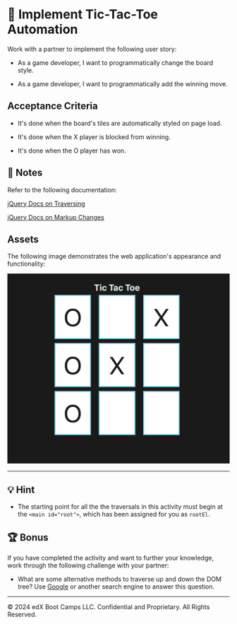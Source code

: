 # 📖 Implement Tic-Tac-Toe Automation

Work with a partner to implement the following user story:

* As a game developer, I want to programmatically change the board style.

* As a game developer, I want to programmatically add the winning move.

## Acceptance Criteria

* It's done when the board's tiles are automatically styled on page load.

* It's done when the X player is blocked from winning.

* It's done when the O player has won.

## 📝 Notes

Refer to the following documentation: 

[jQuery Docs on Traversing](https://api.jquery.com/category/traversing) 

[jQuery Docs on Markup Changes](https://api.jquery.com/text/) 

## Assets

The following image demonstrates the web application's appearance and functionality:

![A Tic-Tac-Toe board shows that the O player has won the game.](./images/01-solution-screenshot.png)

---

## 💡 Hint 

* The starting point for all the the traversals in this activity must begin at the `<main id="root">`, which has been assigned for you as `rootEl`.
  
## 🏆 Bonus 

If you have completed the activity and want to further your knowledge, work through the following challenge with your partner:

* What are some alternative methods to traverse up and down the DOM tree? Use [Google](https://www.google.com) or another search engine to answer this question.

---

© 2024 edX Boot Camps LLC. Confidential and Proprietary. All Rights Reserved.